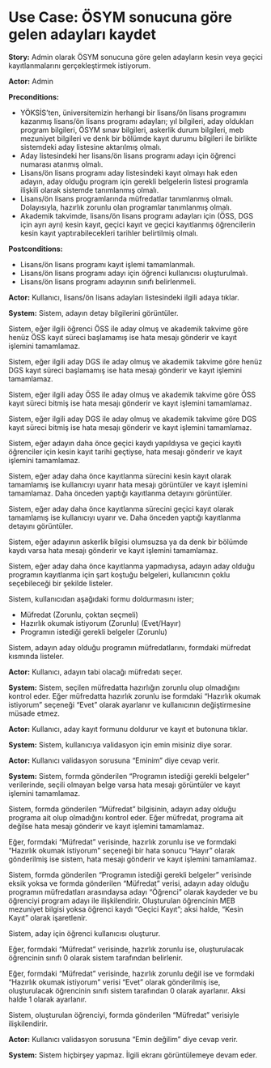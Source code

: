 Use Case: ÖSYM sonucuna göre gelen adayları kaydet
============

**Story:** Admin olarak ÖSYM sonucuna göre gelen adayların kesin veya
geçici kayıtlanmalarını gerçekleştirmek istiyorum.

**Actor:** Admin

**Preconditions:**

- YÖKSİS’ten, üniversitemizin herhangi bir lisans/ön lisans programını kazanmış
  lisans/ön lisans programı adayları; yıl bilgileri, aday oldukları program
  bilgileri, ÖSYM sınav bilgileri, askerlik durum bilgileri, meb mezuniyet
  bilgileri ve denk bir bölümde kayıt durumu bilgileri ile birlikte sistemdeki
  aday listesine aktarılmış olmalı.
- Aday listesindeki her lisans/ön lisans programı adayı için öğrenci numarası
  atanmış olmalı.
- Lisans/ön lisans programı aday listesindeki kayıt olmayı hak eden adayın, aday
  olduğu program için gerekli belgelerin listesi programla ilişkili olarak
  sistemde tanımlanmış olmalı.
- Lisans/ön lisans programlarında müfredatlar tanımlanmış olmalı. Dolayısıyla,
  hazırlık zorunlu olan programlar tanımlanmış olmalı.
- Akademik takvimde, lisans/ön lisans programı adayları için (ÖSS, DGS için ayrı
  ayrı) kesin kayıt, geçici kayıt ve geçici kayıtlanmış öğrencilerin kesin kayıt
  yaptırabilecekleri tarihler belirtilmiş olmalı.

**Postconditions:**

- Lisans/ön lisans programı kayıt işlemi tamamlanmalı.
- Lisans/ön lisans programı adayı için öğrenci kullanıcısı oluşturulmalı.
- Lisans/ön lisans programı adayının sınıfı belirlenmeli.

**Actor:** Kullanıcı, lisans/ön lisans adayları listesindeki ilgili adaya tıklar.

**System:** Sistem, adayın detay bilgilerini görüntüler.

Sistem, eğer ilgili öğrenci ÖSS ile aday olmuş ve akademik takvime göre henüz
ÖSS kayıt süreci başlamamış ise hata mesajı gönderir ve kayıt işlemini
tamamlamaz.

Sistem, eğer ilgili aday DGS ile aday olmuş ve akademik takvime göre henüz DGS
kayıt süreci başlamamış ise hata mesajı gönderir ve kayıt işlemini tamamlamaz.

Sistem, eğer ilgili aday  ÖSS ile aday olmuş ve akademik takvime göre ÖSS kayıt
süreci bitmiş ise hata mesajı gönderir ve kayıt işlemini tamamlamaz.

Sistem, eğer ilgili aday DGS ile aday olmuş ve akademik takvime göre DGS kayıt
süreci bitmiş ise hata mesajı gönderir ve kayıt işlemini tamamlamaz.

Sistem, eğer adayın daha önce geçici kaydı yapıldıysa ve geçici kayıtlı
öğrenciler için kesin kayıt tarihi geçtiyse, hata mesajı gönderir ve kayıt
işlemini tamamlamaz.

Sistem, eğer aday daha önce kayıtlanma sürecini kesin kayıt olarak tamamlamış
ise kullanıcıyı uyarır hata mesajı görüntüler ve kayıt işlemini tamamlamaz. Daha
önceden yaptığı kayıtlanma detayını görüntüler.

Sistem, eğer aday daha önce kayıtlanma sürecini geçici kayıt olarak tamamlamış
ise kullanıcıyı uyarır ve. Daha önceden yaptığı kayıtlanma detayını görüntüler.

Sistem, eğer adayının askerlik bilgisi olumsuzsa ya da denk bir bölümde kaydı
varsa hata mesajı gönderir ve kayıt işlemini tamamlamaz.

Sistem, eğer aday daha önce kayıtlanma yapmadıysa, adayın aday olduğu programın
kayıtlanma için şart koştuğu belgeleri, kullanıcının çoklu seçebileceği bir
şekilde listeler.

Sistem, kullanıcıdan aşağıdaki formu doldurmasını ister;

- Müfredat (Zorunlu, çoktan seçmeli)
- Hazırlık okumak istiyorum (Zorunlu) (Evet/Hayır)
- Programın istediği gerekli belgeler (Zorunlu)

Sistem, adayın aday olduğu programın müfredatlarını, formdaki müfredat kısmında
listeler.

**Actor:** Kullanıcı, adayın tabi olacağı müfredatı seçer.

**System:** Sistem, seçilen müfredatta hazırlığın zorunlu olup olmadığını
kontrol eder. Eğer müfredatta hazırlık zorunlu ise formdaki “Hazırlık okumak
istiyorum” seçeneği “Evet” olarak ayarlanır ve kullanıcının değiştirmesine
müsade etmez.

**Actor:** Kullanıcı, aday kayıt formunu doldurur ve kayıt et butonuna tıklar.

**System:** Sistem, kullanıcıya validasyon için emin misiniz diye sorar.

**Actor:** Kullanıcı validasyon sorusuna “Eminim” diye cevap verir.

**System:** Sistem, formda gönderilen “Programın istediği gerekli belgeler”
verilerinde, seçili olmayan belge varsa hata mesajı görüntüler ve kayıt işlemini
tamamlamaz.

Sistem, formda gönderilen “Müfredat” bilgisinin, adayın aday olduğu programa ait
olup olmadığını kontrol eder. Eğer müfredat, programa ait değilse hata mesajı
gönderir ve kayıt işlemini tamamlamaz.

Eğer, formdaki “Müfredat” verisinde, hazırlık zorunlu ise ve formdaki “Hazırlık
okumak istiyorum” seçeneği bir hata sonucu “Hayır” olarak gönderilmiş ise
sistem, hata mesajı gönderir ve kayıt işlemini tamamlamaz.

Sistem, formda gönderilen “Programın istediği gerekli belgeler” verisinde eksik
yoksa ve formda gönderilen “Müfredat” verisi, adayın aday olduğu programın
müfredatları arasındaysa adayı “Öğrenci” olarak kaydeder ve bu öğrenciyi program
adayı ile ilişkilendirir. Oluşturulan öğrencinin MEB mezuniyet bilgisi yoksa
öğrenci kaydı “Geçici Kayıt”; aksi halde, “Kesin Kayıt” olarak işaretlenir.

Sistem, aday için öğrenci kullanıcısı oluşturur.

Eğer, formdaki “Müfredat” verisinde, hazırlık zorunlu ise, oluşturulacak
öğrencinin sınıfı 0 olarak sistem tarafından belirlenir.

Eğer, formdaki “Müfredat” verisinde, hazırlık zorunlu değil ise ve formdaki
“Hazırlık okumak istiyorum” verisi “Evet” olarak gönderilmiş ise, oluşturulacak
öğrencinin sınıfı sistem tarafından 0 olarak ayarlanır. Aksi halde 1 olarak
ayarlanır.

Sistem, oluşturulan öğrenciyi, formda gönderilen “Müfredat” verisiyle ilişkilendirir.

**Actor:** Kullanıcı validasyon sorusuna “Emin değilim” diye cevap verir.

**System:** Sistem hiçbirşey yapmaz. İlgili ekranı görüntülemeye devam eder.